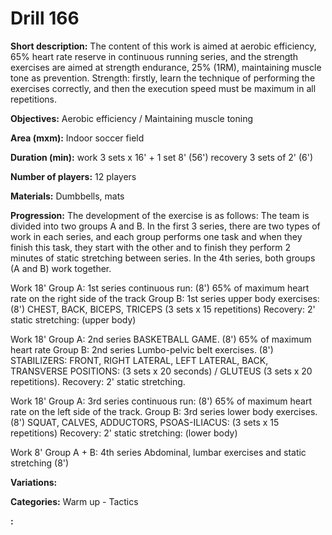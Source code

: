 # Drill 166

**Short description:**
The content of this work is aimed at aerobic efficiency, 65% heart rate reserve in continuous running series, and the strength exercises are aimed at strength endurance, 25% (1RM), maintaining muscle tone as prevention. Strength: firstly, learn the technique of performing the exercises correctly, and then the execution speed must be maximum in all repetitions.

**Objectives:**
Aerobic efficiency / Maintaining muscle toning

**Area (mxm):**
Indoor soccer field

**Duration (min):**
work 3 sets x 16' + 1 set 8' (56') recovery 3 sets of 2' (6')

**Number of players:**
12 players

**Materials:**
Dumbbells, mats

**Progression:**
The development of the exercise is as follows: The team is divided into two groups A and B. In the first 3 series, there are two types of work in each series, and each group performs one task and when they finish this task, they start with the other and to finish they perform 2 minutes of static stretching between series. In the 4th series, both groups (A and B) work together.

Work 18'
Group A: 1st series continuous run: (8') 65% of maximum heart rate on the right side of the track
Group B: 1st series upper body exercises: (8') CHEST, BACK, BICEPS, TRICEPS (3 sets x 15 repetitions)
Recovery: 2' static stretching: (upper body)

Work 18'
Group A: 2nd series BASKETBALL GAME. (8') 65% of maximum heart rate
Group B: 2nd series Lumbo-pelvic belt exercises. (8') STABILIZERS: FRONT, RIGHT LATERAL, LEFT LATERAL, BACK, TRANSVERSE POSITIONS: (3 sets x 20 seconds) / GLUTEUS (3 sets x 20 repetitions).
Recovery: 2' static stretching.

Work 18'
Group A: 3rd series continuous run: (8') 65% of maximum heart rate on the left side of the track.
Group B: 3rd series lower body exercises. (8') SQUAT, CALVES, ADDUCTORS, PSOAS-ILIACUS: (3 sets x 15 repetitions)
Recovery: 2' static stretching: (lower body)

Work 8'
Group A + B: 4th series Abdominal, lumbar exercises and static stretching (8')

**Variations:**


**Categories:**
Warm up - Tactics

**:**


